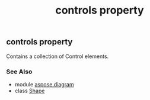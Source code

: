 ﻿---
title: controls property
second_title: Aspose.Diagram for Python via .NET API References
description: 
type: docs
weight: 430
url: /python-net/aspose.diagram/shape/controls/
is_root: false
---

## controls property


Contains a collection of Control elements.

### See Also
* module [aspose.diagram](../../)
* class [Shape](/diagram/python-net/aspose.diagram/shape)
